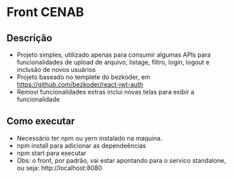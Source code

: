 # Front CENAB 

## Descrição
- Projeto simples, utilizado apenas para consumir algumas APIs para funcionalidades de upload de arquivo, listage, filtro, login, logout e inclusão de novos usuários
- Projeto baseado no templete do bezkoder, em https://github.com/bezkoder/react-jwt-auth
- Removi funcionalidades extras inclui novas telas para exibir a funcionalidade

## Como executar
- Necessário ter npm ou yern instalado na maquina. 
- npm install para adicionar as dependeências
- npm start para executar
- Obs: o front, por padrão, vai estar apontando para o servico standalone, ou seja: http://localhost:8080